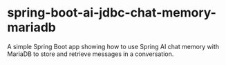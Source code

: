 # spring-boot-ai-jdbc-chat-memory-mariadb
A simple Spring Boot app showing how to use Spring AI chat memory with MariaDB to store and retrieve messages in a conversation.

